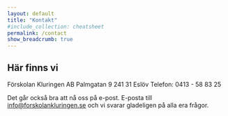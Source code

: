 ```yaml
---
layout: default
title: "Kontakt"
#include_collection: cheatsheet
permalink: /contact
show_breadcrumb: true
---
```


## Här finns vi

Förskolan Kluringen AB
Palmgatan 9
241 31 Eslöv
Telefon: 0413 - 58 83 25

Det går också bra att nå oss på e-post. E-posta till [info@forskolankluringen.se](info@forskolankluringen.se) och vi svarar gladeligen på alla era frågor.